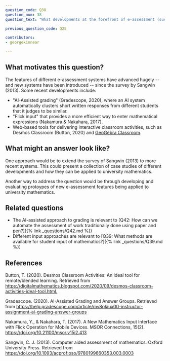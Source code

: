 ```yaml
---
question_code: Q38
question_num: 38
question_text: "What developments at the forefront of e-assessment (such as artificial intelligence) can we apply to undergraduate mathematics?" 

previous_question_code: Q25

contributors: 
- georgekinnear

---
```





## What motivates this question?

The features of different e-assessment systems have advanced hugely -- and new systems have been introduced -- since the survey by Sangwin (2013). Some recent developments include:

* "AI-Assisted grading" (Gradescope, 2020), where an AI system automatically clusters short written responses from different students that it judges to be similar.
* "Flick input" that provides a more efficient way to enter mathematical expressions (Nakamura & Nakahara, 2017).
* Web-based tools for delivering interactive classroom activities, such as Desmos Classroom (Button, 2020) and [GeoGebra Classroom](https://www.geogebra.org/m/hncrgruu).

## What might an answer look like?

One approach would be to extend the survey of Sangwin (2013) to more recent systems. This could present a collection of case studies of different developments and how they can be applied to university mathematics.

Another way to address the question would be through developing and evaluating protoypes of new e-assessment features being applied to university mathematics.

## Related questions

* The AI-assisted approach to grading is relevant to [Q42: How can we automate the assessment of work traditionally done using paper and pen?]({% link _questions/Q42.md %})
* Different input approaches are relevant to [Q39: What methods are available for student input of mathematics?]({% link _questions/Q39.md %})

## References

<div class="reference_list" markdown="1">

Button, T. (2020). Desmos Classroom Activities: An ideal tool for remote/blended learning. Retrieved from <https://digitalmathematics.blogspot.com​/2020/09​/desmos-classroom-activities-ideal-tool.html.>

Gradescope. (2020). AI-Assisted Grading and Answer Groups. Retrieved from  <https://help.gradescope.com/article/mv8qkiux00-instructor-assignment-ai-grading-answer-groups>

Nakamura, Y., & Nakahara, T. (2017). A New Mathematics Input Interface with Flick Operation for Mobile Devices. MSOR Connections, 15(2). <https://doi.org/10.21100/msor.v15i2.413>

Sangwin, C. J. (2013). Computer aided assessment of mathematics. Oxford University Press. Retrieved from <https://doi.org/10.1093/acprof:oso/9780199660353.003.0003>

</div>
